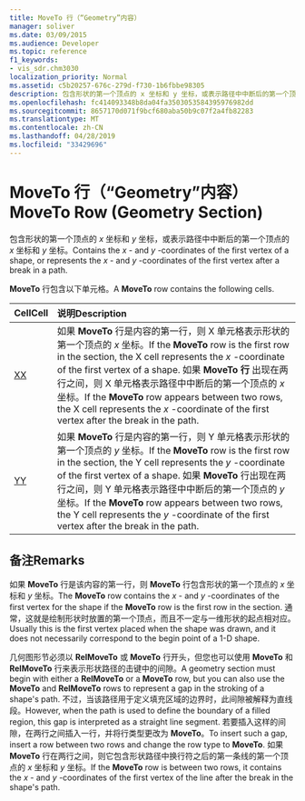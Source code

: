 ```yaml
---
title: MoveTo 行（“Geometry”内容）
manager: soliver
ms.date: 03/09/2015
ms.audience: Developer
ms.topic: reference
f1_keywords:
- vis_sdr.chm3030
localization_priority: Normal
ms.assetid: c5b20257-676c-279d-f730-1b6fbbe98305
description: 包含形状的第一个顶点的 x 坐标和 y 坐标，或表示路径中中断后的第一个顶点的 x 坐标和 y 坐标。
ms.openlocfilehash: fc414093348b8da04fa3503053584395976982dd
ms.sourcegitcommit: 8657170d071f9bcf680aba50b9c07f2a4fb82283
ms.translationtype: MT
ms.contentlocale: zh-CN
ms.lasthandoff: 04/28/2019
ms.locfileid: "33429696"
---
```

# <a name="moveto-row-geometry-section"></a><span data-ttu-id="0fcdf-103">MoveTo 行（“Geometry”内容）</span><span class="sxs-lookup"><span data-stu-id="0fcdf-103">MoveTo Row (Geometry Section)</span></span>

<span data-ttu-id="0fcdf-104">包含形状的第一个顶点的  *x*  坐标和  *y*  坐标，或表示路径中中断后的第一个顶点的  *x*  坐标和  *y*  坐标。</span><span class="sxs-lookup"><span data-stu-id="0fcdf-104">Contains the  *x*  - and  *y*  -coordinates of the first vertex of a shape, or represents the  *x*  - and  *y*  -coordinates of the first vertex after a break in a path.</span></span> 
  
<span data-ttu-id="0fcdf-105">**MoveTo** 行包含以下单元格。</span><span class="sxs-lookup"><span data-stu-id="0fcdf-105">A **MoveTo** row contains the following cells.</span></span> 
  
|<span data-ttu-id="0fcdf-106">**Cell**</span><span class="sxs-lookup"><span data-stu-id="0fcdf-106">**Cell**</span></span>|<span data-ttu-id="0fcdf-107">**说明**</span><span class="sxs-lookup"><span data-stu-id="0fcdf-107">**Description**</span></span>|
|:-----|:-----|
|[<span data-ttu-id="0fcdf-108">X</span><span class="sxs-lookup"><span data-stu-id="0fcdf-108">X</span></span>](x-cell-geometry-section.md) <br/> |<span data-ttu-id="0fcdf-109">如果 **MoveTo** 行是内容的第一行，则 X 单元格表示形状的第一个顶点的  *x*  坐标。</span><span class="sxs-lookup"><span data-stu-id="0fcdf-109">If the **MoveTo** row is the first row in the section, the X cell represents the  *x*  -coordinate of the first vertex of a shape.</span></span> <span data-ttu-id="0fcdf-110">如果 **MoveTo 行** 出现在两行之间，则 X 单元格表示路径中中断后的第一个顶点的  *x*  坐标。</span><span class="sxs-lookup"><span data-stu-id="0fcdf-110">If the **MoveTo** row appears between two rows, the X cell represents the  *x*  -coordinate of the first vertex after the break in the path.</span></span>  <br/> |
|[<span data-ttu-id="0fcdf-111">Y</span><span class="sxs-lookup"><span data-stu-id="0fcdf-111">Y</span></span>](y-cell-geometry-section.md) <br/> |<span data-ttu-id="0fcdf-112">如果 **MoveTo** 行是内容的第一行，则 Y 单元格表示形状的第一个顶点的  *y*  坐标。</span><span class="sxs-lookup"><span data-stu-id="0fcdf-112">If the **MoveTo** row is the first row in the section, the Y cell represents the  *y*  -coordinate of the first vertex of a shape.</span></span> <span data-ttu-id="0fcdf-113">如果 **MoveTo** 行出现在两行之间，则 Y 单元格表示路径中中断后的第一个顶点的  *y*  坐标。</span><span class="sxs-lookup"><span data-stu-id="0fcdf-113">If the **MoveTo** row appears between two rows, the Y cell represents the  *y*  -coordinate of the first vertex after the break in the path.</span></span>  <br/> |
   
## <a name="remarks"></a><span data-ttu-id="0fcdf-114">备注</span><span class="sxs-lookup"><span data-stu-id="0fcdf-114">Remarks</span></span>

<span data-ttu-id="0fcdf-115">如果 **MoveTo** 行是该内容的第一行，则 **MoveTo** 行包含形状的第一个顶点的 *x* 坐标和 *y* 坐标。</span><span class="sxs-lookup"><span data-stu-id="0fcdf-115">The **MoveTo** row contains the  *x*  - and  *y*  -coordinates of the first vertex for the shape if the **MoveTo** row is the first row in the section.</span></span> <span data-ttu-id="0fcdf-116">通常，这就是绘制形状时放置的第一个顶点，而且不一定与一维形状的起点相对应。</span><span class="sxs-lookup"><span data-stu-id="0fcdf-116">Usually this is the first vertex placed when the shape was drawn, and it does not necessarily correspond to the begin point of a 1-D shape.</span></span> 
  
<span data-ttu-id="0fcdf-117">几何图形节必须以 **RelMoveTo** 或 **MoveTo** 行开头，但您也可以使用 **MoveTo** 和 **RelMoveTo** 行来表示形状路径的击键中的间隙。</span><span class="sxs-lookup"><span data-stu-id="0fcdf-117">A geometry section must begin with either a **RelMoveTo** or a **MoveTo** row, but you can also use the **MoveTo** and **RelMoveTo** rows to represent a gap in the stroking of a shape's path.</span></span> <span data-ttu-id="0fcdf-118">不过，当该路径用于定义填充区域的边界时，此间隙被解释为直线段。</span><span class="sxs-lookup"><span data-stu-id="0fcdf-118">However, when the path is used to define the boundary of a filled region, this gap is interpreted as a straight line segment.</span></span> <span data-ttu-id="0fcdf-119">若要插入这样的间隙，在两行之间插入一行，并将行类型更改为 **MoveTo**。</span><span class="sxs-lookup"><span data-stu-id="0fcdf-119">To insert such a gap, insert a row between two rows and change the row type to **MoveTo**.</span></span> <span data-ttu-id="0fcdf-120">如果 **MoveTo** 行在两行之间，则它包含形状路径中换行符之后的第一条线的第一个顶点的  *x*  坐标和  *y*  坐标。</span><span class="sxs-lookup"><span data-stu-id="0fcdf-120">If the **MoveTo** row is between two rows, it contains the  *x*  - and  *y*  -coordinates of the first vertex of the line after the break in the shape's path.</span></span> 
  

